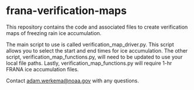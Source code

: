 # frana-verification-maps
This repository contains the code and associated files to create verification maps of freezing rain ice accumulation.

The main script to use is called verification_map_driver.py. This script allows you to select the start and end times for ice accumulation. The other script, verification_map_functions.py, will need to be updated to use your local file paths. Lastly, verification_map_functions.py will require 1-hr FRANA ice accumulation files.

Contact adam.werkema@noaa.gov with any questions.
